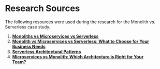 # Research Sources

The following resources were used during the research for the Monolith vs. Serverless case study.

1. **[Monoliths vs Microservices vs Serverless](https://dev.to/aws-builders/monoliths-vs-microservices-vs-serverless-393m)**
2. **[Monolith vs Microservices vs Serverless: What to Choose for Your Business Needs](https://medium.com/ni-tech-talk/monolith-vs-microservices-vs-serverless-and-what-to-choose-for-your-business-needs-49d58b9e91f1)**
3. **[Serverless Architectural Patterns](https://medium.com/@eduardoromero/serverless-architectural-patterns-261d8743020)**
4. **[Microservices vs Monolith: Which Architecture is Right for Your Team?](https://www.atlassian.com/microservices/microservices-architecture/microservices-vs-monolith#:~:text=A%20monolithic%20architecture%20is%20a,monolith%20architecture%20for%20software%20design)**
